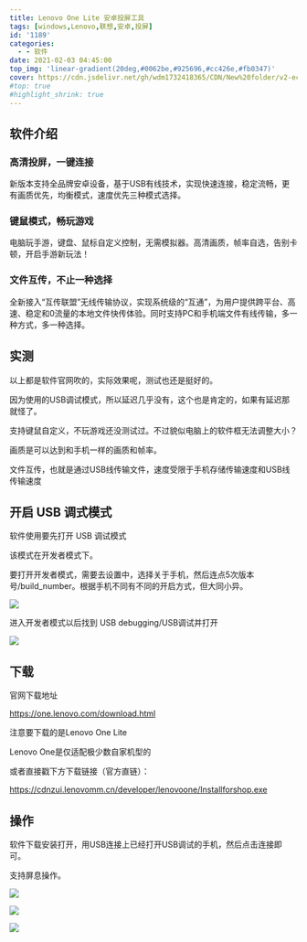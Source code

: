 ```yaml
---
title: Lenovo One Lite 安卓投屏工具
tags: [windows,Lenovo,联想,安卓,投屏]
id: '1189'
categories:
  - - 软件
date: 2021-02-03 04:45:00
top_img: 'linear-gradient(20deg,#0062be,#925696,#cc426e,#fb0347)'
cover: https://cdn.jsdelivr.net/gh/wdm1732418365/CDN/New%20folder/v2-ec0f1a965c0a8ee46900ec9e26826631_1440w.jpg
#top: true
#highlight_shrink: true
---
```


## 软件介绍

### 高清投屏，一键连接
新版本支持全品牌安卓设备，基于USB有线技术，实现快速连接，稳定流畅，更有画质优先，均衡模式，速度优先三种模式选择。

### 键鼠模式，畅玩游戏
电脑玩手游，键盘、鼠标自定义控制，无需模拟器。高清画质，帧率自选，告别卡顿，开启手游新玩法！

### 文件互传，不止一种选择
全新接入“互传联盟”无线传输协议，实现系统级的“互通”，为用户提供跨平台、高速、稳定和0流量的本地文件快传体验。同时支持PC和手机端文件有线传输，多一种方式，多一种选择。

## 实测

以上都是软件官网吹的，实际效果呢，测试也还是挺好的。

因为使用的USB调试模式，所以延迟几乎没有，这个也是肯定的，如果有延迟那就怪了。

支持键鼠自定义，不玩游戏还没测试过。不过貌似电脑上的软件框无法调整大小？

画质是可以达到和手机一样的画质和帧率。

文件互传，也就是通过USB线传输文件，速度受限于手机存储传输速度和USB线传输速度

## 开启 USB 调式模式

软件使用要先打开 USB 调试模式

该模式在开发者模式下。

要打开开发者模式，需要去设置中，选择关于手机，然后连点5次版本号/build_number。根据手机不同有不同的开启方式，但大同小异。

![](https://cdn.jsdelivr.net/gh/wdm1732418365/CDN/New%20folder/Snipaste_2021-02-03_04-32-51.webp)

进入开发者模式以后找到 USB debugging/USB调试并打开

![](https://cdn.jsdelivr.net/gh/wdm1732418365/CDN/New%20folder/Snipaste_2021-02-03_04-33-21.webp)

## 下载

官网下载地址

https://one.lenovo.com/download.html

注意要下载的是Lenovo One Lite

Lenovo One是仅适配极少数自家机型的

或者直接戳下方下载链接（官方直链）：

https://cdnzui.lenovomm.cn/developer/lenovoone/Installforshop.exe

## 操作

软件下载安装打开，用USB连接上已经打开USB调试的手机，然后点击连接即可。

支持屏息操作。

![](https://cdn.jsdelivr.net/gh/wdm1732418365/CDN/New%20folder/Snipaste_2021-02-03_05-00-39.webp)

![](https://cdn.jsdelivr.net/gh/wdm1732418365/CDN/New%20folder/Snipaste_2021-02-03_05-00-48.webp)

![](https://cdn.jsdelivr.net/gh/wdm1732418365/CDN/New%20folder/Snipaste_2021-02-03_05-00-58.webp)